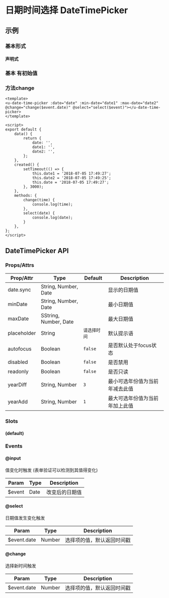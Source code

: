 # 日期时间选择 DateTimePicker

## 示例
### 基本形式

#### 声明式

### 基本 有初始值

### 方法change
``` vue
<template>
<u-date-time-picker :date="date" :min-date="date1" :max-date="date2" @change="change($event.date)" @select="select($event)"></u-date-time-picker>
</template>

<script>
export default {
	data() {
		return {
			date: '',
            date1: '',
            date2: '',
		};
	},
    created() {
        setTimeout(() => {
            this.date1 = '2018-07-05 17:49:27';
            this.date2 = '2018-07-05 17:49:25';
            this.date = '2018-07-05 17:49:27';
        }, 3000);
    },
    methods: {
        change(time) {
            console.log(time);
        },
        select(date) {
            console.log(date);
        }
    },
};
</script>
```

## DateTimePicker API
### Props/Attrs

| Prop/Attr | Type | Default | Description |
| --------- | ---- | ------- | ----------- |
| date.sync | String, Number, Date | | 显示的日期值 |
| minDate | String, Number, Date | | 最小日期值 |
| maxDate | SString, Number, Date | | 最大日期值 |
| placeholder | String | `请选择时间` | 默认提示语 |
| autofocus | Boolean | `false` | 是否默认处于focus状态 |
| disabled | Boolean | `false` | 是否禁用 |
| readonly | Boolean | `false` | 是否只读 |
| yearDiff | String, Number | `3` | 最小可选年份值为当前年减去此值 |
| yearAdd | String, Number | `1` | 最大可选年份值为当前年加上此值 |

### Slots

#### (default)

### Events

#### @input

值变化时触发 (表单验证可以检测到其值得变化)

| Param | Type | Description |
| ----- | ---- | ----------- |
| $event | Date | 改变后的日期值 |

#### @select

日期值发生变化触发

| Param | Type | Description |
| ----- | ---- | ----------- |
| $event.date | Number | 选择项的值，默认返回时间戳 |

#### @change

选择新时间触发

| Param | Type | Description |
| ----- | ---- | ----------- |
| $event.date | Number | 选择项的值，默认返回时间戳 |
